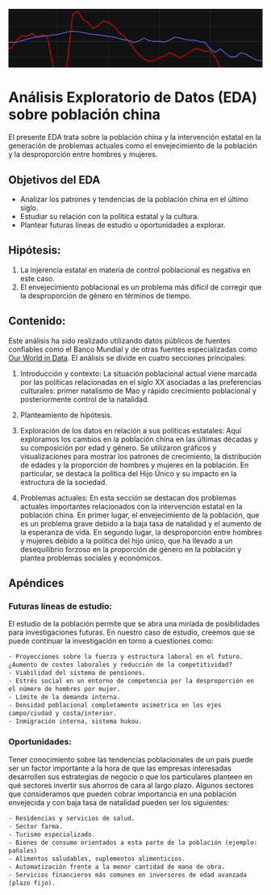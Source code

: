 ![Cabecero](./Media/readme_header.PNG)
# Análisis Exploratorio de Datos (EDA) sobre población china
El presente EDA trata sobre la población china y la intervención estatal en la generación de problemas actuales como el envejecimiento de la población y la desproporción entre hombres y mujeres.

## Objetivos del EDA 
- Analizar los patrones y tendencias de la población china en el último siglo.
- Estudiar su relación con la política estatal y la cultura.
- Plantear futuras líneas de estudio u oportunidades a explorar.

## Hipótesis:
1) La injerencia estatal en materia de control poblacional es negativa en este caso.
2) El envejecimiento poblacional es un problema más difícil de corregir que la desproporción de género en términos de tiempo. 

## Contenido:
Este análisis ha sido realizado utilizando datos públicos de fuentes confiables como el Banco Mundial y de otras fuentes especializadas como [Our World in Data](https://ourworldindata.org/). El análisis se divide en cuatro secciones principales:

1) Introducción y contexto:
La situación poblacional actual viene marcada por las políticas relacionadas en el siglo XX asociadas a las preferencias culturales: primer natalismo de Mao y rápido crecimiento poblacional y posteriormente control de la natalidad.

2) Planteamiento de hipótesis.

3) Exploración de los datos en relación a sus políticas estatales:
Aquí exploramos los cambios en la población china en las últimas décadas y su composición por edad y género. Se utilizaron gráficos y visualizaciones para mostrar los patrones de crecimiento, la distribución de edades y la proporción de hombres y mujeres en la población. En particular, se destaca la política del Hijo Único y su impacto en la estructura de la sociedad.

1) Problemas actuales:
En esta sección se destacan dos problemas actuales importantes relacionados con la intervención estatal en la población china. En primer lugar, el envejecimiento de la población, que es un problema grave debido a la baja tasa de natalidad y el aumento de la esperanza de vida. En segundo lugar, la desproporción entre hombres y mujeres debido a la política del hijo único, que ha llevado a un desequilibrio forzoso en la proporción de género en la población y plantea problemas sociales y económicos.

## Apéndices

### Futuras líneas de estudio:
El estudio de la población permite que se abra una miríada de posibilidades para investigaciones futuras. En nuestro caso de estudio, creemos que se puede continuar la investigación en torno a cuestiones como:

    - Proyecciones sobre la fuerza y estructura laboral en el futuro. ¿Aumento de costes laborales y reducción de la competitividad?
    - Viabilidad del sistema de pensiones.
    - Estrés social en un entorno de competencia por la desproporción en el número de hombres por mujer.
    - Límite de la demanda interna.
    - Densidad poblacional completamente asimétrica en los ejes campo/ciudad y costa/interior.
    - Inmigración interna, sistema hukou.


### Oportunidades:
Tener conocimiento sobre las tendencias poblacionales de un país puede ser un factor importante a la hora de que las empresas interesadas desarrollen sus estrategias de negocio o que los particulares planteen en qué sectores invertir sus ahorros de cara al largo plazo. Algunos sectores que consideramos que pueden cobrar importancia en una población envejecida y con baja tasa de natalidad pueden ser los siguientes:

    - Residencias y servicios de salud.
    - Sector farma.
    - Turismo especializado.
    - Bienes de consumo orientados a esta parte de la población (ejemplo: pañales)
    - Alimentos saludables, suplementos alimenticios.
    - Automatización frente a la menor cantidad de mano de obra.
    - Servicios financieros más comunes en inversores de edad avanzada (plazo fijo).


